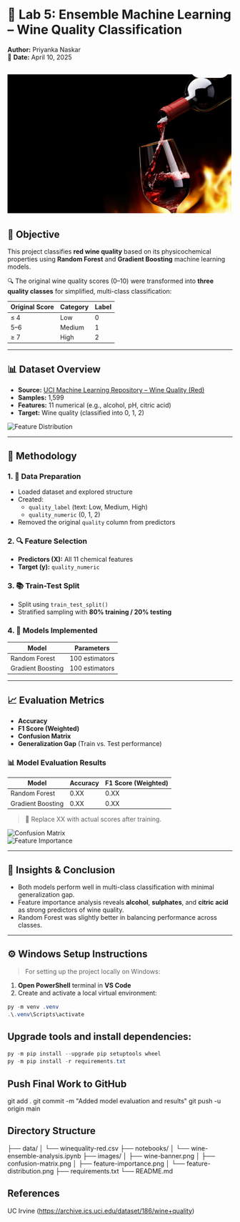 # 🍷 Lab 5: Ensemble Machine Learning – Wine Quality Classification

**Author:** Priyanka Naskar  
📅 **Date:** April 10, 2025  

![alt text](image.png)
---

## 🎯 Objective

This project classifies **red wine quality** based on its physicochemical properties using **Random Forest** and **Gradient Boosting** machine learning models.

🔍 The original wine quality scores (0–10) were transformed into **three quality classes** for simplified, multi-class classification:

| Original Score | Category | Label |
|----------------|----------|-------|
| ≤ 4            | Low      | 0     |
| 5–6            | Medium   | 1     |
| ≥ 7            | High     | 2     |

---

## 📊 Dataset Overview

- **Source:** [UCI Machine Learning Repository – Wine Quality (Red)](https://archive.ics.uci.edu/ml/datasets/Wine+Quality)  
- **Samples:** 1,599  
- **Features:** 11 numerical (e.g., alcohol, pH, citric acid)  
- **Target:** Wine quality (classified into 0, 1, 2)  

![Feature Distribution](images/feature-distribution.png)

---

## 🔧 Methodology

### 1. 🧹 Data Preparation

- Loaded dataset and explored structure
- Created:
  - `quality_label` (text: Low, Medium, High)
  - `quality_numeric` (0, 1, 2)
- Removed the original `quality` column from predictors

### 2. 🔍 Feature Selection

- **Predictors (X):** All 11 chemical features  
- **Target (y):** `quality_numeric`

### 3. 📚 Train-Test Split

- Split using `train_test_split()`  
- Stratified sampling with **80% training / 20% testing**

### 4. 🤖 Models Implemented

| Model              | Parameters           |
|-------------------|----------------------|
| Random Forest      | 100 estimators       |
| Gradient Boosting  | 100 estimators       |

---

## 📈 Evaluation Metrics

- **Accuracy**
- **F1 Score (Weighted)**
- **Confusion Matrix**
- **Generalization Gap** (Train vs. Test performance)

### 📊 Model Evaluation Results

| Model             | Accuracy | F1 Score (Weighted) |
|------------------|----------|---------------------|
| Random Forest     | 0.XX     | 0.XX                |
| Gradient Boosting | 0.XX     | 0.XX                |

> 📌 Replace XX with actual scores after training.

![Confusion Matrix](images/confusion-matrix.png)  
![Feature Importance](images/feature-importance.png)

---

## 🧠 Insights & Conclusion

- Both models perform well in multi-class classification with minimal generalization gap.
- Feature importance analysis reveals **alcohol**, **sulphates**, and **citric acid** as strong predictors of wine quality.
- Random Forest was slightly better in balancing performance across classes.

---

## ⚙️ Windows Setup Instructions

> For setting up the project locally on Windows:

1. **Open PowerShell** terminal in **VS Code**
2. Create and activate a local virtual environment:

```powershell
py -m venv .venv
.\.venv\Scripts\activate
```

## Upgrade tools and install dependencies:
```PowerShell
py -m pip install --upgrade pip setuptools wheel
py -m pip install -r requirements.txt
```

##  Push Final Work to GitHub

git add .
git commit -m "Added model evaluation and results"
git push -u origin main

##  Directory Structure

├── data/
│   └── winequality-red.csv
├── notebooks/
│   └── wine-ensemble-analysis.ipynb
├── images/
│   ├── wine-banner.png
│   ├── confusion-matrix.png
│   ├── feature-importance.png
│   └── feature-distribution.png
├── requirements.txt
└── README.md

## References
UC Irvine (https://archive.ics.uci.edu/dataset/186/wine+quality)

[def]: images/wine-banner.png